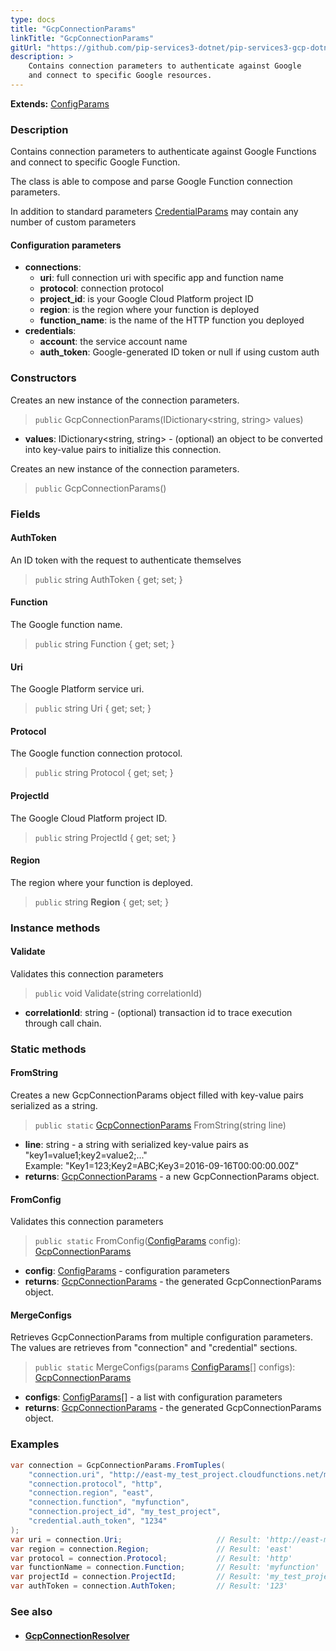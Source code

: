 ```yaml
---
type: docs
title: "GcpConnectionParams"
linkTitle: "GcpConnectionParams"
gitUrl: "https://github.com/pip-services3-dotnet/pip-services3-gcp-dotnet"
description: >
    Contains connection parameters to authenticate against Google
    and connect to specific Google resources.
---
```


**Extends:** [ConfigParams](../../../commons/config/config_params)

### Description
Contains connection parameters to authenticate against Google Functions
and connect to specific Google Function.

The class is able to compose and parse Google Function connection parameters.

In addition to standard parameters [CredentialParams](../../../components/auth/credential_params) may contain any number of custom parameters


#### Configuration parameters

- **connections**:                   
     - **uri**:           full connection uri with specific app and function name
     - **protocol**:      connection protocol
     - **project_id**:    is your Google Cloud Platform project ID
     - **region**:        is the region where your function is deployed
     - **function_name**: is the name of the HTTP function you deployed
- **credentials**:
    - **account**: the service account name    
    - **auth_token**:    Google-generated ID token or null if using custom auth

### Constructors
Creates an new instance of the connection parameters.

> `public` GcpConnectionParams(IDictionary\<string, string\> values)

- **values**: IDictionary<string, string> - (optional) an object to be converted into key-value pairs to initialize this connection.

Creates an new instance of the connection parameters.

> `public` GcpConnectionParams()


### Fields

<span class="hide-title-link">

#### AuthToken
An ID token with the request to authenticate themselves

> `public` string AuthToken { get; set; }

#### Function
The Google function name.

> `public` string Function { get; set; }

#### Uri
The Google Platform service uri.

> `public` string Uri { get; set; }

#### Protocol
The Google function connection protocol.

> `public` string Protocol { get; set; }

#### ProjectId
The Google Cloud Platform project ID.

> `public` string ProjectId { get; set; }

#### Region
The region where your function is deployed.

> `public` string **Region** { get; set; }

</span>

### Instance methods

#### Validate
Validates this connection parameters 

> `public` void Validate(string correlationId)

- **correlationId**: string - (optional) transaction id to trace execution through call chain.

### Static methods

#### FromString
Creates a new GcpConnectionParams object filled with key-value pairs serialized as a string.

> `public static` [GcpConnectionParams]() FromString(string line)

- **line**: string - a string with serialized key-value pairs as "key1=value1;key2=value2;..."  
Example: "Key1=123;Key2=ABC;Key3=2016-09-16T00:00:00.00Z"
- **returns**: [GcpConnectionParams]() - a new GcpConnectionParams object.


#### FromConfig
Validates this connection parameters 

> `public static` FromConfig([ConfigParams](../../../commons/config/config_params) config): [GcpConnectionParams]()

- **config**: [ConfigParams](../../../commons/config/config_params) - configuration parameters
- **returns**: [GcpConnectionParams]() - the generated GcpConnectionParams object.

#### MergeConfigs
Retrieves GcpConnectionParams from multiple configuration parameters.
The values are retrieves from "connection" and "credential" sections.

> `public static` MergeConfigs(params [ConfigParams](../../../commons/config/config_params)[] configs): [GcpConnectionParams]()

- **configs**: [ConfigParams](../../../commons/config/config_params)[] - a list with configuration parameters
- **returns**: [GcpConnectionParams]() - the generated GcpConnectionParams object.



### Examples

```cs
var connection = GcpConnectionParams.FromTuples(
    "connection.uri", "http://east-my_test_project.cloudfunctions.net/myfunction",
    "connection.protocol", "http",
    "connection.region", "east",
    "connection.function", "myfunction",
    "connection.project_id", "my_test_project",
    "credential.auth_token", "1234"
);
var uri = connection.Uri;                     // Result: 'http://east-my_test_project.cloudfunctions.net/myfunction'
var region = connection.Region;               // Result: 'east'
var protocol = connection.Protocol;           // Result: 'http'
var functionName = connection.Function;       // Result: 'myfunction'
var projectId = connection.ProjectId;         // Result: 'my_test_project'
var authToken = connection.AuthToken;         // Result: '123'
```


### See also
- #### [GcpConnectionResolver](../gcp_connection_resolver)